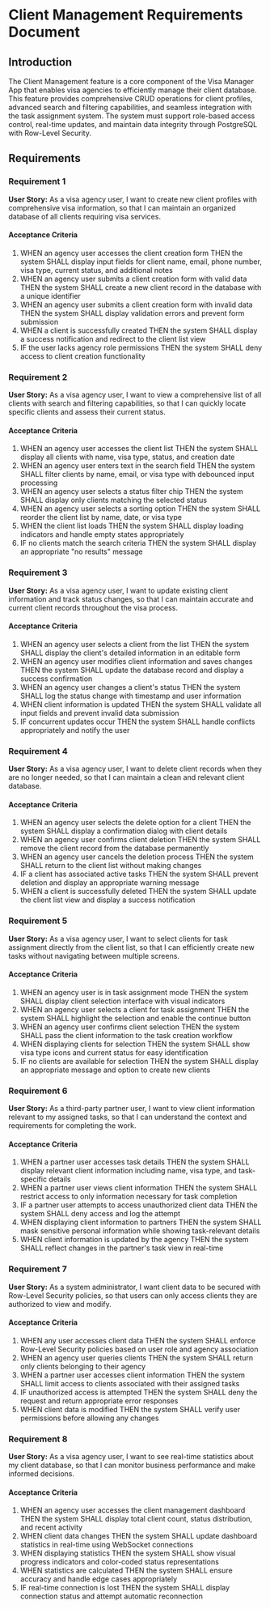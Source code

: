 # Client Management Requirements Document

## Introduction

The Client Management feature is a core component of the Visa Manager App that enables visa agencies to efficiently manage their client database. This feature provides comprehensive CRUD operations for client profiles, advanced search and filtering capabilities, and seamless integration with the task assignment system. The system must support role-based access control, real-time updates, and maintain data integrity through PostgreSQL with Row-Level Security.

## Requirements

### Requirement 1

**User Story:** As a visa agency user, I want to create new client profiles with comprehensive visa information, so that I can maintain an organized database of all clients requiring visa services.

#### Acceptance Criteria

1. WHEN an agency user accesses the client creation form THEN the system SHALL display input fields for client name, email, phone number, visa type, current status, and additional notes
2. WHEN an agency user submits a client creation form with valid data THEN the system SHALL create a new client record in the database with a unique identifier
3. WHEN an agency user submits a client creation form with invalid data THEN the system SHALL display validation errors and prevent form submission
4. WHEN a client is successfully created THEN the system SHALL display a success notification and redirect to the client list view
5. IF the user lacks agency role permissions THEN the system SHALL deny access to client creation functionality

### Requirement 2

**User Story:** As a visa agency user, I want to view a comprehensive list of all clients with search and filtering capabilities, so that I can quickly locate specific clients and assess their current status.

#### Acceptance Criteria

1. WHEN an agency user accesses the client list THEN the system SHALL display all clients with name, visa type, status, and creation date
2. WHEN an agency user enters text in the search field THEN the system SHALL filter clients by name, email, or visa type with debounced input processing
3. WHEN an agency user selects a status filter chip THEN the system SHALL display only clients matching the selected status
4. WHEN an agency user selects a sorting option THEN the system SHALL reorder the client list by name, date, or visa type
5. WHEN the client list loads THEN the system SHALL display loading indicators and handle empty states appropriately
6. IF no clients match the search criteria THEN the system SHALL display an appropriate "no results" message

### Requirement 3

**User Story:** As a visa agency user, I want to update existing client information and track status changes, so that I can maintain accurate and current client records throughout the visa process.

#### Acceptance Criteria

1. WHEN an agency user selects a client from the list THEN the system SHALL display the client's detailed information in an editable form
2. WHEN an agency user modifies client information and saves changes THEN the system SHALL update the database record and display a success confirmation
3. WHEN an agency user changes a client's status THEN the system SHALL log the status change with timestamp and user information
4. WHEN client information is updated THEN the system SHALL validate all input fields and prevent invalid data submission
5. IF concurrent updates occur THEN the system SHALL handle conflicts appropriately and notify the user

### Requirement 4

**User Story:** As a visa agency user, I want to delete client records when they are no longer needed, so that I can maintain a clean and relevant client database.

#### Acceptance Criteria

1. WHEN an agency user selects the delete option for a client THEN the system SHALL display a confirmation dialog with client details
2. WHEN an agency user confirms client deletion THEN the system SHALL remove the client record from the database permanently
3. WHEN an agency user cancels the deletion process THEN the system SHALL return to the client list without making changes
4. IF a client has associated active tasks THEN the system SHALL prevent deletion and display an appropriate warning message
5. WHEN a client is successfully deleted THEN the system SHALL update the client list view and display a success notification

### Requirement 5

**User Story:** As a visa agency user, I want to select clients for task assignment directly from the client list, so that I can efficiently create new tasks without navigating between multiple screens.

#### Acceptance Criteria

1. WHEN an agency user is in task assignment mode THEN the system SHALL display client selection interface with visual indicators
2. WHEN an agency user selects a client for task assignment THEN the system SHALL highlight the selection and enable the continue button
3. WHEN an agency user confirms client selection THEN the system SHALL pass the client information to the task creation workflow
4. WHEN displaying clients for selection THEN the system SHALL show visa type icons and current status for easy identification
5. IF no clients are available for selection THEN the system SHALL display an appropriate message and option to create new clients

### Requirement 6

**User Story:** As a third-party partner user, I want to view client information relevant to my assigned tasks, so that I can understand the context and requirements for completing the work.

#### Acceptance Criteria

1. WHEN a partner user accesses task details THEN the system SHALL display relevant client information including name, visa type, and task-specific details
2. WHEN a partner user views client information THEN the system SHALL restrict access to only information necessary for task completion
3. IF a partner user attempts to access unauthorized client data THEN the system SHALL deny access and log the attempt
4. WHEN displaying client information to partners THEN the system SHALL mask sensitive personal information while showing task-relevant details
5. WHEN client information is updated by the agency THEN the system SHALL reflect changes in the partner's task view in real-time

### Requirement 7

**User Story:** As a system administrator, I want client data to be secured with Row-Level Security policies, so that users can only access clients they are authorized to view and modify.

#### Acceptance Criteria

1. WHEN any user accesses client data THEN the system SHALL enforce Row-Level Security policies based on user role and agency association
2. WHEN an agency user queries clients THEN the system SHALL return only clients belonging to their agency
3. WHEN a partner user accesses client information THEN the system SHALL limit access to clients associated with their assigned tasks
4. IF unauthorized access is attempted THEN the system SHALL deny the request and return appropriate error responses
5. WHEN client data is modified THEN the system SHALL verify user permissions before allowing any changes

### Requirement 8

**User Story:** As a visa agency user, I want to see real-time statistics about my client database, so that I can monitor business performance and make informed decisions.

#### Acceptance Criteria

1. WHEN an agency user accesses the client management dashboard THEN the system SHALL display total client count, status distribution, and recent activity
2. WHEN client data changes THEN the system SHALL update dashboard statistics in real-time using WebSocket connections
3. WHEN displaying statistics THEN the system SHALL show visual progress indicators and color-coded status representations
4. WHEN statistics are calculated THEN the system SHALL ensure accuracy and handle edge cases appropriately
5. IF real-time connection is lost THEN the system SHALL display connection status and attempt automatic reconnection
